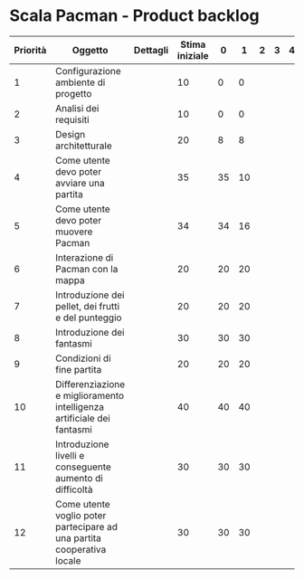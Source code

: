 # Scala Pacman - Product backlog
| Priorità | Oggetto | Dettagli | Stima iniziale | 0 | 1 | 2 | 3 | 4 | 5 | 6 |
| --- | --- | --- | --- | --- | --- | --- | --- | --- | --- | --- |
| 1 | Configurazione ambiente di progetto | | 10 |0|0||||||
| 2 | Analisi dei requisiti | | 10 |0|0||||||
| 3 | Design architetturale | | 20 |8|8||||||
| 4 | Come utente devo poter avviare una partita | | 35 |35|10||||||
| 5 | Come utente devo poter muovere Pacman | | 34 |34|16||||||
| 6 | Interazione di Pacman con la mappa | | 20 |20|20||||||
| 7 | Introduzione dei pellet, dei frutti e del punteggio | | 20 |20|20||||||
| 8 | Introduzione dei fantasmi | | 30 |30|30||||||
| 9 | Condizioni di fine partita | | 20 |20|20||||||
| 10 | Differenziazione e miglioramento intelligenza artificiale dei fantasmi | | 40 |40|40||||||
| 11 | Introduzione livelli e conseguente aumento di difficoltà | | 30 |30|30||||||
| 12 | Come utente voglio poter partecipare ad una partita cooperativa locale | | 30 |30|30||||||

